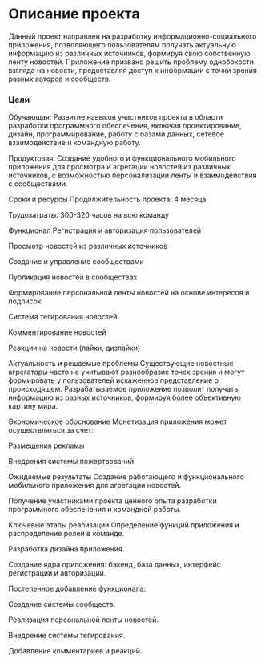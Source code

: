 # Описание проекта
Данный проект направлен на разработку информационно-социального приложения, позволяющего пользователям получать актуальную информацию из различных источников, формируя свою собственную ленту новостей. Приложение призвано решить проблему однобокости взгляда на новости, предоставляя доступ к информации с точки зрения разных авторов и сообществ.

### Цели
Обучающая: Развитие навыков участников проекта в области разработки программного обеспечения, включая проектирование, дизайн, программирование, работу с базами данных, сетевое взаимодействие и командную работу.

Продуктовая: Создание удобного и функционального мобильного приложения для просмотра и агрегации новостей из различных источников, с возможностью персонализации ленты и взаимодействия с сообществами.

Сроки и ресурсы
Продолжительность проекта: 4 месяца

Трудозатраты: 300-320 часов на всю команду

Функционал
Регистрация и авторизация пользователей

Просмотр новостей из различных источников

Создание и управление сообществами

Публикация новостей в сообществах

Формирование персональной ленты новостей на основе интересов и подписок

Система тегирования новостей

Комментирование новостей

Реакции на новости (лайки, дизлайки)

Актуальность и решаемые проблемы
Существующие новостные агрегаторы часто не учитывают разнообразие точек зрения и могут формировать у пользователей искаженное представление о происходящем. Разрабатываемое приложение позволит получать информацию из разных источников, формируя более объективную картину мира.

Экономическое обоснование
Монетизация приложения может осуществляться за счет:

Размещения рекламы

Внедрения системы пожертвований

Ожидаемые результаты
Создание работающего и функционального мобильного приложения для агрегации новостей.

Получение участниками проекта ценного опыта разработки программного обеспечения и командной работы.

Ключевые этапы реализации
Определение функций приложения и распределение ролей в команде.

Разработка дизайна приложения.

Создание ядра приложения: бэкенд, база данных, интерфейс регистрации и авторизации.

Постепенное добавление функционала:

Создание системы сообществ.

Реализация персональной ленты новостей.

Внедрение системы тегирования.

Добавление комментариев и реакций.
